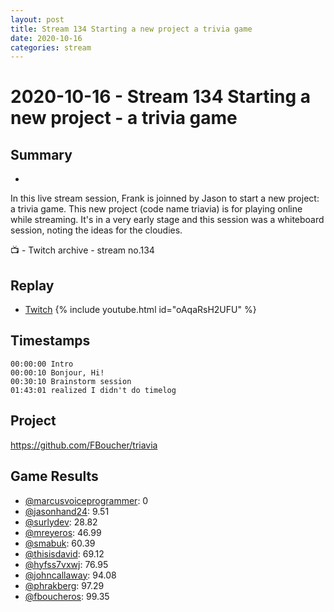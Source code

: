 ```yaml
---
layout: post
title: Stream 134 Starting a new project a trivia game
date: 2020-10-16
categories: stream
---
```



# 2020-10-16 - Stream 134 Starting a new project - a trivia game

## Summary
-

In this live stream session, Frank is joinned by Jason to start a new project: a trivia game.  This new project (code name triavia) is for playing online while streaming. It's in a very early stage and this session was a whiteboard session, noting the ideas for the cloudies.

📺 - Twitch archive - stream no.134

## Replay


- [Twitch](https://www.twitch.tv/fboucheros)
{% include youtube.html id="oAqaRsH2UFU" %}
<br/><!--more-->


## Timestamps


    00:00:00 Intro
    00:00:10 Bonjour, Hi!
    00:30:10 Brainstorm session
    01:43:01 realized I didn't do timelog

Project
-------

https://github.com/FBoucher/triavia


## Game Results

- [@marcusvoiceprogrammer](https://www.twitch.tv/marcusvoiceprogrammer): 0
- [@jasonhand24](https://www.twitch.tv/jasonhand24): 9.51
- [@surlydev](https://www.twitch.tv/surlydev): 28.82
- [@mreyeros](https://www.twitch.tv/mreyeros): 46.99
- [@smabuk](https://www.twitch.tv/smabuk): 60.39
- [@thisisdavid](https://www.twitch.tv/thisisdavid): 69.12
- [@hyfss7vxwj](https://www.twitch.tv/hyfss7vxwj): 76.95
- [@johncallaway](https://www.twitch.tv/johncallaway): 94.08
- [@phrakberg](https://www.twitch.tv/phrakberg): 97.29
- [@fboucheros](https://www.twitch.tv/fboucheros): 99.35
